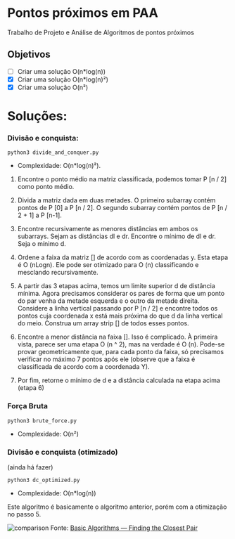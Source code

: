 # Pontos próximos em PAA

Trabalho de Projeto e Análise de Algoritmos de pontos próximos

## Objetivos

- [ ] Criar uma solução O(n*log(n)) 
- [x] Criar uma solução O(n*log(n)²)
- [x] Criar uma solução O(n²) 

# Soluções:

### Divisão e conquista:

``` 
python3 divide_and_conquer.py
``` 

- Complexidade: O(n*log(n)²).

1) Encontre o ponto médio na matriz classificada, podemos tomar P [n / 2] como ponto médio.

2) Divida a matriz dada em duas metades. O primeiro subarray contém pontos de P [0] a P [n / 2]. O segundo subarray contém pontos de P [n / 2 + 1] a P [n-1].

3) Encontre recursivamente as menores distâncias em ambos os subarrays. Sejam as distâncias dl e dr. Encontre o mínimo de dl e dr. Seja o mínimo d.

5) Ordene a faixa da matriz [] de acordo com as coordenadas y. Esta etapa é O (nLogn). Ele pode ser otimizado para O (n) classificando e mesclando recursivamente.

4) A partir das 3 etapas acima, temos um limite superior d de distância mínima. Agora precisamos considerar os pares de forma que um ponto do par venha da metade esquerda e o outro da metade direita. Considere a linha vertical passando por P [n / 2] e encontre todos os pontos cuja coordenada x está mais próxima do que d da linha vertical do meio. Construa um array strip [] de todos esses pontos.

6) Encontre a menor distância na faixa []. Isso é complicado. À primeira vista, parece ser uma etapa O (n ^ 2), mas na verdade é O (n). Pode-se provar geometricamente que, para cada ponto da faixa, só precisamos verificar no máximo 7 pontos após ele (observe que a faixa é classificada de acordo com a coordenada Y).

7) Por fim, retorne o mínimo de d e a distância calculada na etapa acima (etapa 6)

### Força Bruta

``` 
python3 brute_force.py
```

- Complexidade: O(n²)

### Divisão e conquista (otimizado)
(ainda há fazer)
```
python3 dc_optimized.py
```

- Complexidade: O(n*log(n))

Este algoritmo é basicamente o algoritmo anterior, porém com a otimização no passo 5.

![comparison](img/comparison.jpg)
Fonte: [Basic Algorithms — Finding the Closest Pair](https://towardsdatascience.com/basic-algorithms-finding-the-closest-pair-5fbef41e9d55)

